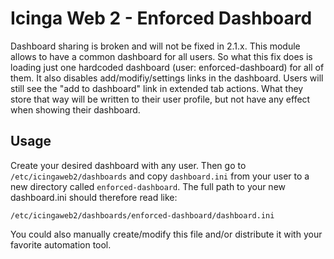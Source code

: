 Icinga Web 2 - Enforced Dashboard
=================================

Dashboard sharing is broken and will not be fixed in 2.1.x. This module allows
to have a common dashboard for all users. So what this fix does is loading just
one hardcoded dashboard (user: enforced-dashboard) for all of them. It also disables
add/modifiy/settings links in the dashboard. Users will still see the "add to
dashboard" link in extended tab actions. What they store that way will be
written to their user profile, but not have any effect when showing their
dashboard.

Usage
-----
Create your desired dashboard with any user. Then go to `/etc/icingaweb2/dashboards`
and copy `dashboard.ini` from your user to a new directory called `enforced-dashboard`.
The full path to your new dashboard.ini should therefore read like:

    /etc/icingaweb2/dashboards/enforced-dashboard/dashboard.ini

You could also manually create/modify this file and/or distribute it with your favorite
automation tool.

